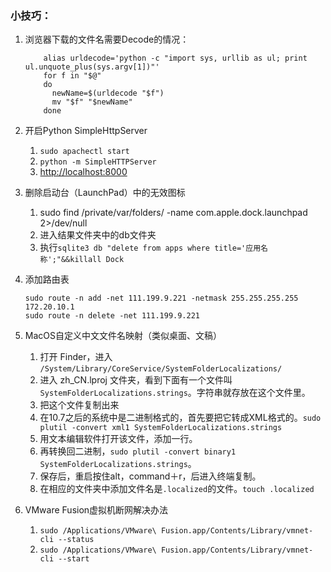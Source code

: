 ### 小技巧：
1. 浏览器下载的文件名需要Decode的情况：
    ```
        alias urldecode='python -c "import sys, urllib as ul; print ul.unquote_plus(sys.argv[1])"'
        for f in "$@"
        do
          newName=$(urldecode "$f")
          mv "$f" "$newName"
        done
    ```
2. 开启Python SimpleHttpServer
    1. ```sudo apachectl start```
    2. ```python -m SimpleHTTPServer```
    3. [http://localhost:8000](http://localhost:8000)

3.  删除启动台（LaunchPad）中的无效图标
    1. sudo find /private/var/folders/ -name com.apple.dock.launchpad 2>/dev/null
    2. 进入结果文件夹中的db文件夹
    3. 执行`sqlite3 db "delete from apps where title='应用名称';"&&killall Dock`
    
4.  添加路由表
    ```
    sudo route -n add -net 111.199.9.221 -netmask 255.255.255.255 172.20.10.1
    sudo route -n delete -net 111.199.9.221
    ```
5.  MacOS自定义中文文件名映射（类似桌面、文稿）
    1. 打开 Finder，进入 `/System/Library/CoreService/SystemFolderLocalizations/`
    2. 进入 zh_CN.lproj 文件夹，看到下面有一个文件叫 `SystemFolderLocalizations.strings`。字符串就存放在这个文件里。
    3. 把这个文件复制出来
    4. 在10.7之后的系统中是二进制格式的，首先要把它转成XML格式的。`sudo plutil -convert xml1 SystemFolderLocalizations.strings`
    5. 用文本编辑软件打开该文件，添加一行。
    6. 再转换回二进制，`sudo plutil -convert binary1 SystemFolderLocalizations.strings`。
    7. 保存后，重启按住alt，command＋r，后进入终端复制。
    8. 在相应的文件夹中添加文件名是`.localized`的文件。`touch .localized`
    
6. VMware Fusion虚拟机断网解决办法
    1. `sudo /Applications/VMware\ Fusion.app/Contents/Library/vmnet-cli --status`
    2. `sudo /Applications/VMware\ Fusion.app/Contents/Library/vmnet-cli --start`